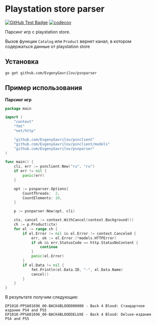 # Playstation store parser

[![GitHub Test Badge](https://github.com/EvgenyGavrilov/psnparser/workflows/Go/badge.svg)](https://github.com/EvgenyGavrilov/psnparser/actions)
[![codecov](https://codecov.io/gh/EvgenyGavrilov/psnparser/branch/main/graph/badge.svg?token=q7Aff5KOjJ)](https://codecov.io/gh/EvgenyGavrilov/psnparser)

Парсинг игр с playstation store.

Вызов функции `Catalog` или `Product` вернет канал, в котором содержаться данные от playstation store

## Установка
```shell script
go get github.com/EvgenyGavrilov/psnparser
```

## Пример использования
**Парсинг игр**
```go
package main

import (
	"context"
	"fmt"
	"net/http"

	"github.com/EvgenyGavrilov/psnclient"
	"github.com/EvgenyGavrilov/psnclient/models"
	"github.com/EvgenyGavrilov/psnparser"
)

func main() {
	cli, err := psnclient.New("ru", "ru")
	if err != nil {
		panic(err)
	}

	opt := psnparser.Options{
		CountThreads:  2,
		CountElements: 10,
	}

	p := psnparser.New(opt, cli)

	ctx, cancel := context.WithCancel(context.Background())
	ch := p.Product(ctx)
	for el := range ch {
		if el.Error != nil && el.Error != context.Canceled {
			err, ok := el.Error.(*models.HTTPError)
			if ok && err.StatusCode == http.StatusNoContent {
				continue
			}
			panic(el.Error)
		}
		if el.Data != nil {
			fmt.Println(el.Data.ID, "-", el.Data.Name)
			cancel()
		}
	}
}
```

В результате получим следующие:
```text
EP1018-PPSA01696_00-BACK4BLOOD000000 - Back 4 Blood: Стандартное издание PS4 and PS5
EP1018-PPSA01696_00-BACK4BLOODDELUXE - Back 4 Blood: Deluxe-издание PS4 and PS5
```
